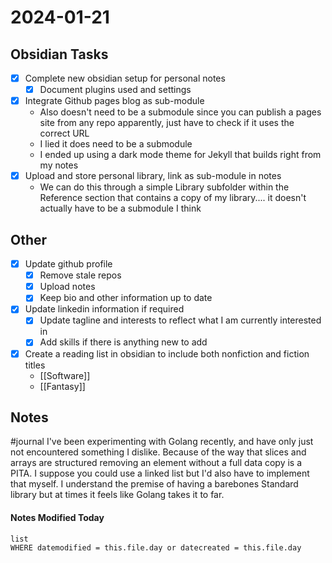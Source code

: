 
# 2024-01-21

## Obsidian Tasks

- [x] Complete new obsidian setup for personal notes
	- [x] Document plugins used and settings
- [x] Integrate Github pages blog as sub-module
	- Also doesn't need to be a submodule since you can publish a pages site from any repo apparently, just have to check if it uses the correct URL
	- I lied it does need to be a submodule
	- I ended up using a dark mode theme for Jekyll that builds right from my notes
- [x] Upload and store personal library, link as sub-module in notes
	- We can do this through a simple Library subfolder within the Reference section that contains a copy of my library.... it doesn't actually have to be a submodule I think

## Other 
- [x] Update github profile
	- [x] Remove stale repos
	- [x] Upload notes
	- [x] Keep bio and other information up to date
- [x] Update linkedin information if required
	- [x] Update tagline and interests to reflect what I am currently interested in
	- [x] Add skills if there is anything new to add
- [x] Create a reading list in obsidian to include both nonfiction and fiction titles
	- [[Software]]
	- [[Fantasy]]

## Notes

#journal I've been experimenting with Golang recently, and have only just not encountered something I dislike. Because of the way that slices and arrays are structured removing an element without a full data copy is a PITA. I suppose you could use a linked list but I'd also have to implement that myself. I understand the premise of having a barebones Standard library but at times it feels like Golang takes it to far.



#### Notes Modified Today
```dataview
list
WHERE datemodified = this.file.day or datecreated = this.file.day 
```
